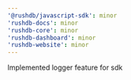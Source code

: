 ```yaml
---
'@rushdb/javascript-sdk': minor
'rushdb-docs': minor
'rushdb-core': minor
'rushdb-dashboard': minor
'rushdb-website': minor
---
```


Implemented logger feature for sdk
